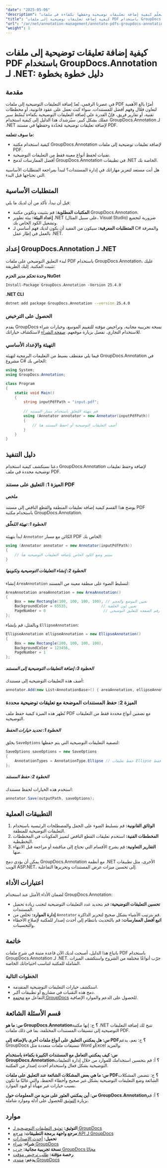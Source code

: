 ```yaml
---
"date": "2025-05-06"
"description": "تعلّم كيفية إضافة تعليقات توضيحية وحفظها بكفاءة في ملفات PDF باستخدام GroupDocs.Annotation لـ .NET. حسّن سير عمل إدارة مستنداتك بأمثلة مفصلة."
"title": "كيفية إضافة تعليقات توضيحية إلى ملفات PDF باستخدام GroupDocs.Annotation for .NET - دليل خطوة بخطوة"
"url": "/ar/net/annotation-management/annotate-pdfs-groupdocs-annotation-net/"
"weight": 1
---
```


# كيفية إضافة تعليقات توضيحية إلى ملفات PDF باستخدام GroupDocs.Annotation لـ .NET: دليل خطوة بخطوة

## مقدمة

في عصرنا الرقمي، تُعدّ إضافة التعليقات التوضيحية إلى ملفات PDF أمرًا بالغ الأهمية لتعاون فعّال وفهم أفضل للمستندات. سواء كنت تعمل على عقود قانونية، أو مخططات تقنية، أو تقارير فريق، فإنّ القدرة على إضافة التعليقات التوضيحية بكفاءة تُبسّط سير عملك بشكل كبير. سيُرشدك هذا الدليل إلى كيفية استخدام GroupDocs.Annotation لـ .NET لإضافة تعليقات توضيحية مُحدّدة وحفظها في مستند PDF.

**ما سوف تتعلمه:**
- كيفية استخدام مكتبة GroupDocs.Annotation لإضافة تعليقات توضيحية إلى ملفات PDF.
- تقنيات لحفظ أنواع معينة فقط من التعليقات التوضيحية.
- أفضل الممارسات لدمج GroupDocs.Annotation في تطبيقات .NET الخاصة بك.

هل أنت مستعد لتعزيز مهاراتك في إدارة المستندات؟ لنبدأ بمراجعة المتطلبات الأساسية التي تحتاجها قبل البدء.

## المتطلبات الأساسية

قبل أن نبدأ، تأكد من أن لديك ما يلي:
- **المكتبات المطلوبة:** قم بتثبيت وتكوين مكتبة GroupDocs.Annotation.
- **إعداد البيئة:** بيئة تطوير .NET (على سبيل المثال، Visual Studio) ضرورية لتجميع وتشغيل الكود الخاص بك.
- **المتطلبات المعرفية:** سيكون من المفيد أن يكون لديك فهم أساسي لـ C# والمعرفة بالعمل في إطار عمل .NET.

## إعداد GroupDocs.Annotation لـ .NET

لبدء التعليق التوضيحي على ملفات PDF باستخدام GroupDocs.Annotation، عليك تثبيت المكتبة. إليك الطريقة:

**وحدة تحكم مدير الحزم NuGet**
```plaintext
Install-Package GroupDocs.Annotation -Version 25.4.0
```

**.NET CLI**
```bash
dotnet add package GroupDocs.Annotation --version 25.4.0
```

### الحصول على الترخيص

يقدم GroupDocs نسخة تجريبية مجانية، وتراخيص مؤقتة للتقييم الموسع، وخيارات شراء للاستخدام التجاري. تفضل بزيارة موقعهم. [صفحة الشراء](https://purchase.groupdocs.com/buy) لاستكشاف خياراتك.

### التهيئة والإعداد الأساسي

فيما يلي مقتطف بسيط من التعليمات البرمجية لتهيئة GroupDocs.Annotation في مشروع C# الخاص بك:

```csharp
using System;
using GroupDocs.Annotation;

class Program
{
    static void Main()
    {
        string inputPdfPath = "input.pdf";
        
        // قم بتهيئة المُعلق باستخدام مسار المستند
        using (Annotator annotator = new Annotator(inputPdfPath))
        {
            // أضف التعليقات التوضيحية أو احفظ المستند هنا
        }
    }
}
```

## دليل التنفيذ

دعنا نستكشف كيفية استخدام GroupDocs.Annotation لإضافة وحفظ تعليقات توضيحية محددة في ملف PDF.

### الميزة 1: التعليق على مستند PDF

#### ملخص
يوضح هذا القسم كيفية إضافة تعليقات المنطقة والقطع الناقص إلى مستند PDF باستخدام مكتبة GroupDocs.Annotation.

##### الخطوة 1: تهيئة المُعلّق
ابدأ بتهيئة `Annotator` الكائن مع مسار PDF الخاص بك:

```csharp
using (Annotator annotator = new Annotator(inputPdfPath))
{
    // سيتم وضع الكود الخاص بإضافة التعليقات التوضيحية هنا
}
```

##### الخطوة 2: إنشاء التعليقات التوضيحية وتكوينها
إنشاء `AreaAnnotation` لتسليط الضوء على منطقة معينة من المستند:

```csharp
AreaAnnotation areaAnnotation = new AreaAnnotation()
{
    Box = new Rectangle(100, 100, 100, 100), // تعيين الموضع والحجم
    BackgroundColor = 65535,               // تعيين لون الخلفية
    PageNumber = 0                          // حدد رقم الصفحة للتعليق التوضيحي
};
```

وبالمثل، قم بإنشاء `EllipseAnnotation`:

```csharp
EllipseAnnotation ellipseAnnotation = new EllipseAnnotation()
{
    Box = new Rectangle(100, 100, 100, 100),
    BackgroundColor = 123456,
    PageNumber = 1
};
```

##### الخطوة 3: إضافة التعليقات التوضيحية إلى المستند
أضف هذه التعليقات التوضيحية إلى مستندك:

```csharp
annotator.Add(new List<AnnotationBase>() { areaAnnotation, ellipseAnnotation });
```

### الميزة 2: حفظ المستندات الموضحة مع تعليقات توضيحية محددة
تُظهر هذه الميزة كيفية حفظ ملف PDF مع تضمين أنواع محددة فقط من التعليقات التوضيحية.

##### الخطوة 1: تحديد خيارات الحفظ
يخلق `SaveOptions` لتصفية التعليقات التوضيحية التي يتم حفظها:

```csharp
SaveOptions saveOptions = new SaveOptions 
{
    AnnotationTypes = AnnotationType.Ellipse // حفظ تعليقات Ellipse فقط
};
```

##### الخطوة 2: حفظ المستند
استخدم هذه الخيارات لحفظ مستندك:

```csharp
annotator.Save(outputPath, saveOptions);
```

## التطبيقات العملية

1. **الوثائق القانونية:** قم بتسليط الضوء على الجمل والمصطلحات الرئيسية باستخدام التعليقات التوضيحية للمنطقة.
2. **المخططات الفنية:** استخدم تعليقات القطع الناقص لتمييز المكونات في المخططات التخطيطية.
3. **التقارير التعاونية:** قم بشرح الأقسام التي تحتاج إلى مناقشة أو مراجعة قبل الانتهاء منها.

يمكن أن يؤدي دمج GroupDocs.Annotation مع أنظمة .NET الأخرى، مثل تطبيقات الويب ASP.NET، إلى تحسين ميزات عرض المستندات وتحريرها التفاعلية.

## اعتبارات الأداء
لضمان الأداء الأمثل عند استخدام GroupDocs.Annotation:
- **تحسين التعليقات التوضيحية:** قم بتحديد عدد التعليقات التوضيحية لتجنب زيادة تحميل المستندات.
- **إدارة الموارد:** تخلص من `Annotator` قم بترتيب الأشياء بشكل صحيح لتحرير الذاكرة.
- **اتبع أفضل الممارسات:** قم بالتحديث بانتظام إلى أحدث إصدار للمكتبة لإصلاح الأخطاء والتحسينات.

## خاتمة
باتباع هذا الدليل، أصبحت لديك الآن قاعدة متينة في شرح ملفات PDF باستخدام GroupDocs.Annotation لـ .NET. جرّب أنواعًا مختلفة من الشروح واستكشف الميزات الشاملة للمكتبة لتناسب احتياجاتك الخاصة.

### الخطوات التالية
- استكشف خيارات التعليقات التوضيحية المتقدمة.
- دمج هذه التقنيات في مشاريع أو تطبيقات أكبر.
- التفاعل مع [مجتمع GroupDocs](https://forum.groupdocs.com/c/annotation/) للحصول على الدعم والموارد الإضافية.

## قسم الأسئلة الشائعة
**س: ما هو GroupDocs.Annotation؟**
ج: إنها مكتبة .NET تتيح لك إضافة التعليقات التوضيحية إلى تنسيقات المستندات المختلفة، بما في ذلك ملفات PDF.

**س: هل يمكنني التعليق على أنواع ملفات أخرى بالإضافة إلى PDF؟**
ج: نعم، يدعم GroupDocs تنسيقات ملفات متعددة مثل Word وExcel والمزيد.

**س: كيف يمكنني التعامل مع المستندات الكبيرة بكفاءة باستخدام GroupDocs.Annotation؟**
أ: قم بتحسين استخدامك للموارد من خلال إدارة التعليقات التوضيحية بشكل فعال واستخدام أحدث إصدار من المكتبة.

**س: ما هي بعض المشكلات الشائعة عند التعليق على ملفات PDF؟**
ج: تتضمن المشكلات الشائعة وضع التعليقات التوضيحية بشكل غير صحيح وأخطاء الحفظ، والتي غالبًا ما تكون بسبب خيارات غير مهيأة أو قيود الموارد.

**س: أين يمكنني العثور على مزيد من المعلومات حول GroupDocs.Annotation؟**
أ: قم بزيارة [التوثيق](https://docs.groupdocs.com/annotation/net/) للحصول على أدلة وموارد شاملة.

## موارد
- **التوثيق:** [توثيق التعليقات التوضيحية لـ GroupDocs](https://docs.groupdocs.com/annotation/net/)
- **مرجع واجهة برمجة التطبيقات:** [مرجع API لـ GroupDocs](https://reference.groupdocs.com/annotation/net/)
- **تحميل:** [أحدث الإصدارات](https://releases.groupdocs.com/annotation/net/)
- **شراء:** [شراء GroupDocs](https://purchase.groupdocs.com/buy)
- **نسخة تجريبية مجانية:** [جرب GroupDocs مجانًا](https://releases.groupdocs.com/annotation/net/)
- **رخصة مؤقتة:** [طلب ترخيص مؤقت](https://purchase.groupdocs.com/temporary-license/)
- **يدعم:** [منتدى GroupDocs](https://forum.groupdocs.com/c/annotation/)